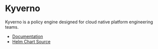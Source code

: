 # Kyverno

Kyverno is a policy engine designed for cloud native platform engineering teams.

* [Documentation](https://kyverno.io/docs/)
* [Helm Chart Source](https://github.com/kyverno/kyverno/tree/main/charts/kyverno)
